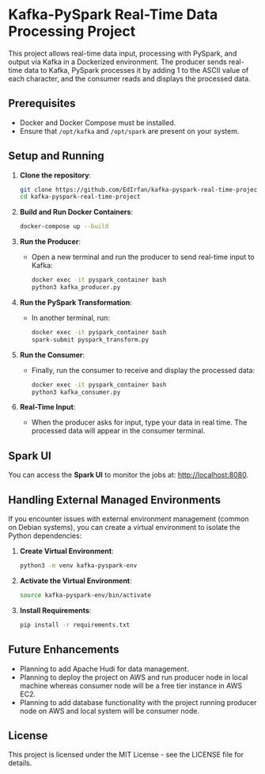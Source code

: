 # Kafka-PySpark Real-Time Data Processing Project

This project allows real-time data input, processing with PySpark, and output via Kafka in a Dockerized environment. The producer sends real-time data to Kafka, PySpark processes it by adding 1 to the ASCII value of each character, and the consumer reads and displays the processed data.

## Prerequisites

- Docker and Docker Compose must be installed.
- Ensure that `/opt/kafka` and `/opt/spark` are present on your system.

## Setup and Running

1. **Clone the repository**:
   ```bash
   git clone https://github.com/EdIrfan/kafka-pyspark-real-time-project.git
   cd kafka-pyspark-real-time-project
   ```

2. **Build and Run Docker Containers**:
   ```bash
   docker-compose up --build
   ```

3. **Run the Producer**:
   - Open a new terminal and run the producer to send real-time input to Kafka:
     ```bash
     docker exec -it pyspark_container bash
     python3 kafka_producer.py
     ```

4. **Run the PySpark Transformation**:
   - In another terminal, run:
     ```bash
     docker exec -it pyspark_container bash
     spark-submit pyspark_transform.py
     ```

5. **Run the Consumer**:
   - Finally, run the consumer to receive and display the processed data:
     ```bash
     docker exec -it pyspark_container bash
     python3 kafka_consumer.py
     ```

6. **Real-Time Input**:
   - When the producer asks for input, type your data in real time. The processed data will appear in the consumer terminal.

## Spark UI

You can access the **Spark UI** to monitor the jobs at:
[http://localhost:8080](http://localhost:8080).

## Handling External Managed Environments

If you encounter issues with external environment management (common on Debian systems), you can create a virtual environment to isolate the Python dependencies:

1. **Create Virtual Environment**:
   ```bash
   python3 -m venv kafka-pyspark-env
   ```

2. **Activate the Virtual Environment**:
   ```bash
   source kafka-pyspark-env/bin/activate
   ```

3. **Install Requirements**:
   ```bash
   pip install -r requirements.txt
   ```

## Future Enhancements

- Planning to add Apache Hudi for data management.
- Planning to deploy the project on AWS and run producer node in local machine whereas consumer node will be a free tier instance in AWS EC2.
- Planning to add database functionality with the project running producer node on AWS and local system will be consumer node. 

## License

This project is licensed under the MIT License - see the LICENSE file for details.
